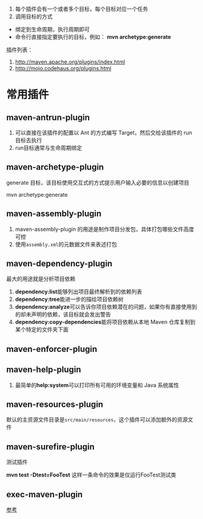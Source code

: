 1. 每个插件会有一个或者多个目标，每个目标对应一个任务
2. 调用目标的方式

- 绑定到生命周期，执行周期即可
- 命令行直接指定要执行的目标，例如： **mvn archetype:generate**

插件列表：

1. http://maven.apache.org/plugins/index.html
2. http://mojo.codehaus.org/plugins.html

# 常用插件

## maven-antrun-plugin

1. 可以直接在该插件的配置以 Ant 的方式编写 Target，然后交给该插件的 run 目标去执行
2. run目标通常与生命周期绑定

## maven-archetype-plugin

generate 目标，该目标使用交互式的方式提示用户输入必要的信息以创建项目

mvn archetype:generate

## maven-assembly-plugin

1. maven-assembly-plugin 的用途是制作项目分发包，具体打包哪些文件高度可控
2. 使用`assembly.xml`的元数据文件来表述打包

## maven-dependency-plugin

最大的用途就是分析项目依赖

1. **dependency:list**能够列出项目最终解析到的依赖列表
2. **dependency:tree**能进一步的描绘项目依赖树
3. **dependency:analyze**可以告诉你项目依赖潜在的问题，如果你有直接使用到的却未声明的依赖，该目标就会发出警告
4. **dependency:copy-dependencies**能将项目依赖从本地 Maven 仓库复制到某个特定的文件夹下面

## maven-enforcer-plugin

## maven-help-plugin

1. 最简单的**help:system**可以打印所有可用的环境变量和 Java 系统属性

## maven-resources-plugin

默认的主资源文件目录是`src/main/resources`，这个插件可以添加额外的资源文件

## maven-surefire-plugin

测试插件

 **mvn test -Dtest=FooTest** 这样一条命令的效果是仅运行FooTest测试类

## exec-maven-plugin

[参考](https://www.cnblogs.com/zz0412/tag/Maven/)
